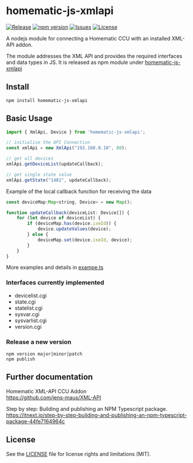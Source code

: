 # homematic-js-xmlapi
[![Release](https://img.shields.io/github/release/jenszech/homematic-js-xmlapi.svg)](https://github.com/hobbyquaker/XML-API/releases/latest)
[![npm version](https://badge.fury.io/js/homematic-js-xmlapi.svg)](https://badge.fury.io/js/homematic-js-xmlapi)
[![Issues](https://img.shields.io/github/issues/jenszech/homematic-js-xmlapi.svg)](https://github.com/hobbyquaker/XML-API/issues)
[![License](https://img.shields.io/badge/license-MIT-green.svg)](https://opensource.org/licenses/MIT)

A nodejs module for connecting a Homematic CCU with an installed XML-API addon.

The module addresses the XML API and provides the required interfaces and data types in JS. It is released as npm module under [homematic-js-xmlapi](https://www.npmjs.com/package/homematic-js-xmlapi)

## Install
```
npm install homematic-js-xmlapi
```
## Basic Usage
```javascript
import { XmlApi, Device } from 'homematic-js-xmlapi';

// initialise the API Connection
const xmlApi = new XmlApi("192.168.0.10", 80);

// get all devices 
xmlApi.getDeviceList(updateCallback);

// get single state value 
xmlApi.getState("1481", updateCallback);
```

Example of the local callback function for receiving the data
```javascript
const deviceMap:Map<string, Device> = new Map();

function updateCallback(deviceList: Device[]) {
    for (let device of deviceList) {
        if (deviceMap.has(device.iseId)) {
            device.updateValues(device);
        } else {
            deviceMap.set(device.iseId, device);
        }
    }
}
```
More examples and details in [exampe.ts](./src/example/example.ts)

### Interfaces currently implemented
* devicelist.cgi
* state.cgi
* statelist.cgi
* sysvar.cgi
* sysvarlist.cgi
* version.cgi

### Release a new version
```
npm version major|minor|patch
npm publish
```

## Further documentation
Homematic XML-API CCU Addon<br>
https://github.com/jens-maus/XML-API

Step by step: Building and publishing an NPM Typescript package.<br>
https://itnext.io/step-by-step-building-and-publishing-an-npm-typescript-package-44fe7164964c

## License
See the [LICENSE](LICENSE.md) file for license rights and limitations (MIT).

